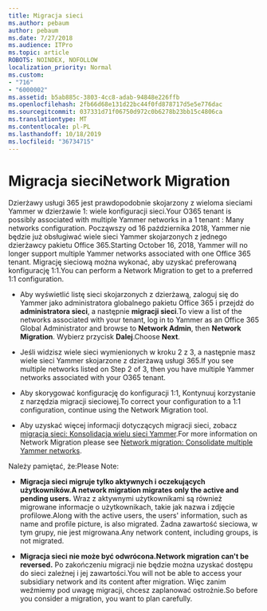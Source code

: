 ```yaml
---
title: Migracja sieci
ms.author: pebaum
author: pebaum
ms.date: 7/27/2018
ms.audience: ITPro
ms.topic: article
ROBOTS: NOINDEX, NOFOLLOW
localization_priority: Normal
ms.custom:
- "716"
- "6000002"
ms.assetid: b5ab885c-3803-4cc8-adab-94848e226ffb
ms.openlocfilehash: 2fb66d68e131d22bc44f0fd878717d5e5e776dac
ms.sourcegitcommit: 037331d71f06750d972c0b6278b23bb15c4806ca
ms.translationtype: MT
ms.contentlocale: pl-PL
ms.lasthandoff: 10/18/2019
ms.locfileid: "36734715"
---
```

# <a name="network-migration"></a><span data-ttu-id="bda99-102">Migracja sieci</span><span class="sxs-lookup"><span data-stu-id="bda99-102">Network Migration</span></span>

<span data-ttu-id="bda99-103">Dzierżawy usługi 365 jest prawdopodobnie skojarzony z wieloma sieciami Yammer w dzierżawie 1: wiele konfiguracji sieci.</span><span class="sxs-lookup"><span data-stu-id="bda99-103">Your O365 tenant is possibly associated with multiple Yammer networks in a 1 tenant : Many networks configuration.</span></span> <span data-ttu-id="bda99-104">Począwszy od 16 października 2018, Yammer nie będzie już obsługiwać wiele sieci Yammer skojarzonych z jednego dzierżawcy pakietu Office 365.</span><span class="sxs-lookup"><span data-stu-id="bda99-104">Starting October 16, 2018, Yammer will no longer support multiple Yammer networks associated with one Office 365 tenant.</span></span> <span data-ttu-id="bda99-105">Migrację sieciową można wykonać, aby uzyskać preferowaną konfigurację 1:1.</span><span class="sxs-lookup"><span data-stu-id="bda99-105">You can perform a Network Migration to get to a preferred 1:1 configuration.</span></span>
  
- <span data-ttu-id="bda99-106">Aby wyświetlić listę sieci skojarzonych z dzierżawą, zaloguj się do Yammer jako administratora globalnego pakietu Office 365 i przejdź do **administratora sieci**, a następnie **migracji sieci**.</span><span class="sxs-lookup"><span data-stu-id="bda99-106">To view a list of the networks associated with your tenant, log in to Yammer as an Office 365 Global Administrator and browse to **Network Admin**, then **Network Migration**.</span></span> <span data-ttu-id="bda99-107">Wybierz przycisk **Dalej**.</span><span class="sxs-lookup"><span data-stu-id="bda99-107">Choose **Next**.</span></span>

- <span data-ttu-id="bda99-108">Jeśli widzisz wiele sieci wymienionych w kroku 2 z 3, a następnie masz wiele sieci Yammer skojarzone z dzierżawą usługi 365.</span><span class="sxs-lookup"><span data-stu-id="bda99-108">If you see multiple networks listed on Step 2 of 3, then you have multiple Yammer networks associated with your O365 tenant.</span></span>

- <span data-ttu-id="bda99-109">Aby skorygować konfigurację do konfiguracji 1:1, Kontynuuj korzystanie z narzędzia migracji sieciowej.</span><span class="sxs-lookup"><span data-stu-id="bda99-109">To correct your configuration to a 1:1 configuration, continue using the Network Migration tool.</span></span>

- <span data-ttu-id="bda99-110">Aby uzyskać więcej informacji dotyczących migracji sieci, zobacz [migracja sieci: Konsolidacja wielu sieci Yammer](https://docs.microsoft.com/yammer/configure-your-yammer-network/consolidate-multiple-yammer-networks).</span><span class="sxs-lookup"><span data-stu-id="bda99-110">For more information on Network Migration please see [Network migration: Consolidate multiple Yammer networks](https://docs.microsoft.com/yammer/configure-your-yammer-network/consolidate-multiple-yammer-networks).</span></span>

<span data-ttu-id="bda99-111">Należy pamiętać, że:</span><span class="sxs-lookup"><span data-stu-id="bda99-111">Please Note:</span></span>
  
- <span data-ttu-id="bda99-112">**Migracja sieci migruje tylko aktywnych i oczekujących użytkowników.**</span><span class="sxs-lookup"><span data-stu-id="bda99-112">**A network migration migrates only the active and pending users.**</span></span> <span data-ttu-id="bda99-113">Wraz z aktywnymi użytkownikami są również migrowane informacje o użytkownikach, takie jak nazwa i zdjęcie profilowe.</span><span class="sxs-lookup"><span data-stu-id="bda99-113">Along with the active users, the users' information, such as name and profile picture, is also migrated.</span></span> <span data-ttu-id="bda99-114">Żadna zawartość sieciowa, w tym grupy, nie jest migrowana.</span><span class="sxs-lookup"><span data-stu-id="bda99-114">Any network content, including groups, is not migrated.</span></span>

- <span data-ttu-id="bda99-115">**Migracja sieci nie może być odwrócona.**</span><span class="sxs-lookup"><span data-stu-id="bda99-115">**Network migration can't be reversed.**</span></span> <span data-ttu-id="bda99-116">Po zakończeniu migracji nie będzie można uzyskać dostępu do sieci zależnej i jej zawartości.</span><span class="sxs-lookup"><span data-stu-id="bda99-116">You will not be able to access your subsidiary network and its content after migration.</span></span> <span data-ttu-id="bda99-117">Więc zanim weźmiemy pod uwagę migracji, chcesz zaplanować ostrożnie.</span><span class="sxs-lookup"><span data-stu-id="bda99-117">So before you consider a migration, you want to plan carefully.</span></span>
